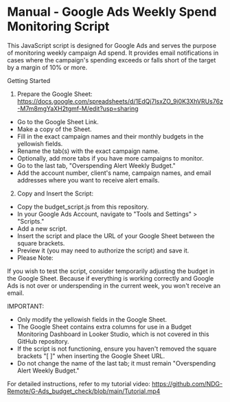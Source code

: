 # Manual - Google Ads Weekly Spend Monitoring Script

This JavaScript script is designed for Google Ads and serves the purpose of monitoring weekly campaign Ad spend. It provides email notifications in cases where the campaign's spending exceeds or falls short of the target by a margin of 10% or more.

Getting Started

1. Prepare the Google Sheet: https://docs.google.com/spreadsheets/d/1EdQj7lsxZO_9i0K3XhVRUs76z-M7m8mgYaXH2tgmf-M/edit?usp=sharing
- Go to the Google Sheet Link.
- Make a copy of the Sheet.
- Fill in the exact campaign names and their monthly budgets in the yellowish fields.
- Rename the tab(s) with the exact campaign name.
- Optionally, add more tabs if you have more campaigns to monitor.
- Go to the last tab, "Overspending Alert Weekly Budget."
- Add the account number, client's name, campaign names, and email addresses where you want to receive alert emails.


2. Copy and Insert the Script:
- Copy the budget_script.js from this repository.
- In your Google Ads Account, navigate to "Tools and Settings" > "Scripts."
- Add a new script.
- Insert the script and place the URL of your Google Sheet between the square brackets.
- Preview it (you may need to authorize the script) and save it.
- Please Note:

If you wish to test the script, consider temporarily adjusting the budget in the Google Sheet. Because if everything is working correctly and Google Ads is not over or underspending in the current week, you won't receive an email.

IMPORTANT:
- Only modify the yellowish fields in the Google Sheet.
- The Google Sheet contains extra columns for use in a Budget Monitoring Dashboard in Looker Studio, which is not covered in this GitHub repository.
- If the script is not functioning, ensure you haven't removed the square brackets "[ ]" when inserting the Google Sheet URL.
- Do not change the name of the last tab; it must remain "Overspending Alert Weekly Budget."


For detailed instructions, refer to my tutorial video: https://github.com/NDG-Remote/G-Ads_budget_check/blob/main/Tutorial.mp4
